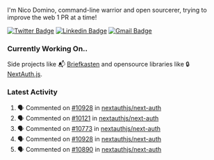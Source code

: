 
I'm Nico Domino, command-line warrior and open sourcerer, trying to improve the web 1 PR at a time!

[![Twitter Badge](https://img.shields.io/badge/-@ndom91-1ca0f1?style=flat-square&labelColor=1ca0f1&logo=twitter&logoColor=white&link=https://twitter.com/ndom91)](https://twitter.com/ndom91) [![Linkedin Badge](https://img.shields.io/badge/-ndom91-blue?style=flat-square&logo=Linkedin&logoColor=white&link=https://www.linkedin.com/in/ndom91/)](https://www.linkedin.com/in/ndom91/) [![Gmail Badge](https://img.shields.io/badge/-yo@ndo.dev-c14438?style=flat-square&logo=mail.ru&logoColor=white&link=mailto:yo@ndo.dev)](mailto:yo@ndo.dev)

### Currently Working On..

Side projects like 📬 [Briefkasten](https://briefkastenhq.com) and opensource libraries like 🔒 [NextAuth.js](https://github.com/nextauthjs/next-auth).

<!--START_SECTION_PROFILE_VIEWS:readme-info-->
<!--END_SECTION_PROFILE_VIEWS:readme-info-->

<!--START_SECTION_DAILY_COMMIT:readme-info-->
<!--END_SECTION_DAILY_COMMIT:readme-info-->

<!--START_SECTION_WEEKLY_COMMIT:readme-info-->
<!--END_SECTION_WEEKLY_COMMIT:readme-info-->

### Latest Activity

<!--START_SECTION:activity-->
1. 🗣 Commented on [#10928](https://github.com/nextauthjs/next-auth/issues/10928#issuecomment-2119245723) in [nextauthjs/next-auth](https://github.com/nextauthjs/next-auth)
2. 🗣 Commented on [#10121](https://github.com/nextauthjs/next-auth/pull/10121#issuecomment-2119234169) in [nextauthjs/next-auth](https://github.com/nextauthjs/next-auth)
3. 🗣 Commented on [#10773](https://github.com/nextauthjs/next-auth/issues/10773#issuecomment-2119229953) in [nextauthjs/next-auth](https://github.com/nextauthjs/next-auth)
4. 🗣 Commented on [#10928](https://github.com/nextauthjs/next-auth/issues/10928#issuecomment-2119228435) in [nextauthjs/next-auth](https://github.com/nextauthjs/next-auth)
5. 🗣 Commented on [#10890](https://github.com/nextauthjs/next-auth/issues/10890#issuecomment-2119226834) in [nextauthjs/next-auth](https://github.com/nextauthjs/next-auth)
<!--END_SECTION:activity-->
